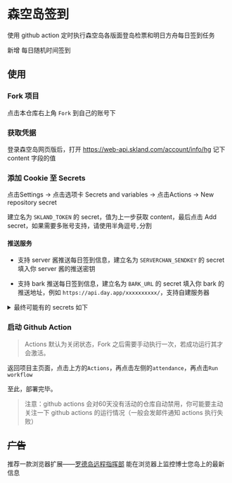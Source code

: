 # 森空岛签到

使用 github action 定时执行森空岛各版面登岛检票和明日方舟每日签到任务

新增 每日随机时间签到

## 使用

### Fork 项目  

点击本仓库右上角 `Fork` 到自己的账号下

### 获取凭据

登录森空岛网页版后，打开 https://web-api.skland.com/account/info/hg 记下 content 字段的值

### 添加 Cookie 至 Secrets

点击Settings -> 点击选项卡 Secrets and variables -> 点击Actions -> New repository secret

建立名为 `SKLAND_TOKEN` 的 secret，值为上一步获取 content，最后点击 Add secret，如果需要多账号支持，请使用半角逗号`,`分割

#### 推送服务

- 支持 server 酱推送每日签到信息，建立名为 `SERVERCHAN_SENDKEY` 的 secret 填入你 server 酱的推送密钥

- 支持 bark 推送每日签到信息，建立名为 `BARK_URL` 的 secret 填入你 bark 的推送地址，例如 `https://api.day.app/xxxxxxxxxx/`，支持自建服务器


<details>
  <summary>最终可能有的 secrets 如下</summary>

| Name               | Secret                                                           |
| ------------------ | ---------------------------------------------------------------- |
| SKLAND_TOKEN \*    | 森空岛 token <br>多账号使用半角逗号`,`分割                        |
| SERVERCHAN_SENDKEY | Server 酱推送密钥，可选                                          |
| BARK_URL           | Bark 推送地址，可选                                              |
</details>

### 启动 Github Action

> Actions 默认为关闭状态，Fork 之后需要手动执行一次，若成功运行其才会激活。

返回项目主页面，点击上方的`Actions`，再点击左侧的`attendance`，再点击`Run workflow`

至此，部署完毕。

> 注意：github actions 会对60天没有活动的仓库自动禁用，你可能要主动关注一下 github actions 的运行情况（一般会发邮件通知 actions 执行失败）

## ~~广告~~

推荐一款浏览器扩展——[罗德岛远程指挥部](https://github.com/enpitsuLin/rhodes-headquarters) 能在浏览器上监控博士您岛上的最新信息

